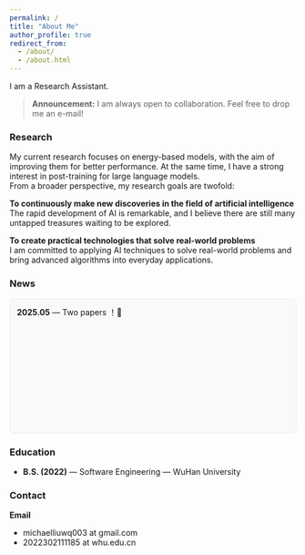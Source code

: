 ```yaml
---
permalink: /
title: "About Me"
author_profile: true
redirect_from: 
  - /about/
  - /about.html
---
```


I am a Research Assistant.

> **Announcement:** I am always open to collaboration. Feel free to drop me an e-mail!

### Research


My current research focuses on energy-based models, with the aim of improving them for better performance. At the same time, I have a strong interest in post-training for large language models.
</br>
From a broader perspective, my research goals are twofold:

**To continuously make new discoveries in the field of artificial intelligence**</br>
The rapid development of AI is remarkable, and I believe there are still many untapped treasures waiting to be explored.

**To create practical technologies that solve real-world problems**</br>
I am committed to applying AI techniques to solve real-world problems and bring advanced algorithms into everyday applications.




### News


<!-- - **2025.05** — Two papers ! -->
<div style="
height: 210px; 
overflow-y: auto; 
padding: 12px; 
background-color: #f8f9fa;
border-radius: 6px; 
border: 1px solid #e9ecef;
">
  <!-- 滚动条美化样式 (仅支持WebKit内核浏览器) -->
  <style>
    /* 滚动条整体宽度 */
    div::-webkit-scrollbar {
      width: 6px;
    }
    /* 滚动条轨道 */
    div::-webkit-scrollbar-track {
      background: #f1f1f1;
      border-radius: 3px;
    }
    /* 滚动条滑块 */
    div::-webkit-scrollbar-thumb {
      background: #c1c1c1;
      border-radius: 3px;
    }
    /* 滑块悬停效果 */
    div::-webkit-scrollbar-thumb:hover {
      background: #a8a8a8;
    }
  </style>


<ul style="list-style-type: none; padding-left: 0; margin: 0;">
    <li style="margin-bottom: 12px;"><strong>2025.05</strong> — Two papers ！🥰</li>


  </ul>


</div>



### Education


- **B.S. (2022)** — Software Engineering — WuHan University  

### Contact


 **Email**  
- michaelliuwq003 at gmail.com
- 2022302111185 at whu.edu.cn
